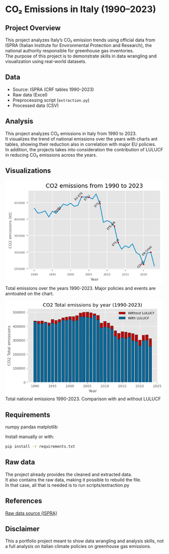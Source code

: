 # CO₂ Emissions in Italy (1990–2023)

## Project Overview
This project analyzes Italy’s CO₂ emission trends using official data from ISPRA (Italian Institute for Environmental Protection and Research), the national authority responsible for greenhouse gas inventories.  
The purpose of this project is to demonstrate skills in data wrangling and visualization using real-world datasets. 

## Data
- Source: ISPRA (CRF tables 1990–2023)  
- Raw data (Excel)  
- Preprocessing script (`extraction.py`)  
- Processed data (CSV)

## Analysis
This project analyzes CO₂ emissions in Italy from 1990 to 2023.  
It visualizes the trend of national emissions over the years with charts ant tables, showing their reduction also in correlation with major EU policies.  
In addition, the projects takes into consideration the contribution of LULUCF in reducing CO₂ emissions across the years.

## Visualizations
![CO₂ overall emissions](images\co2_emissions_until_2023.png)  
Total emissions over the years 1990-2023. Major policies and events are anntoated on the chart.


![CO₂ emissions and LULUCF](images/co2_emissions_lulucf.png)  
Total national emissions 1990-2023. Comparison with and without LULUCF

## Requirements
numpy
pandas
matplotlib

Install manually or with:

```bash
pip install -r requirements.txt
```

## Raw data
The project already provides the cleaned and extracted data.  
It also contains the raw data, making it possible to rebuild the file.  
In that case, all that is needed is to run scripts/extraction.py

## References
[Raw data source (ISPRA)](https://emissioni.sina.isprambiente.it/inventario-nazionale/#Report)

## Disclaimer
This a portfolio project meant to show data wrangling and analysis skills, not a full analysis on italian climate policies on greenhouse gas emissions.